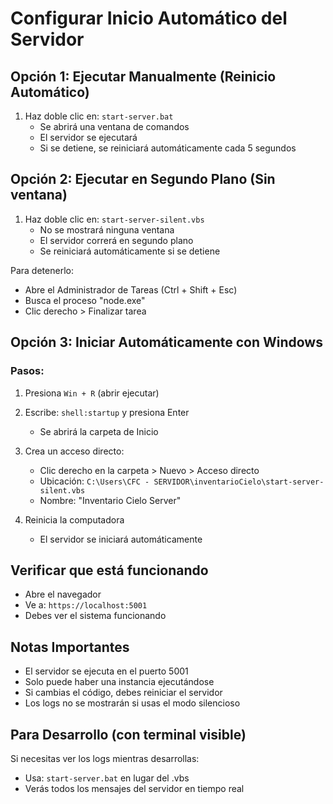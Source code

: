 # Configurar Inicio Automático del Servidor

## Opción 1: Ejecutar Manualmente (Reinicio Automático)

1. Haz doble clic en: `start-server.bat`
   - Se abrirá una ventana de comandos
   - El servidor se ejecutará
   - Si se detiene, se reiniciará automáticamente cada 5 segundos

## Opción 2: Ejecutar en Segundo Plano (Sin ventana)

1. Haz doble clic en: `start-server-silent.vbs`
   - No se mostrará ninguna ventana
   - El servidor correrá en segundo plano
   - Se reiniciará automáticamente si se detiene

Para detenerlo:
- Abre el Administrador de Tareas (Ctrl + Shift + Esc)
- Busca el proceso "node.exe"
- Clic derecho > Finalizar tarea

## Opción 3: Iniciar Automáticamente con Windows

### Pasos:

1. Presiona `Win + R` (abrir ejecutar)

2. Escribe: `shell:startup` y presiona Enter
   - Se abrirá la carpeta de Inicio

3. Crea un acceso directo:
   - Clic derecho en la carpeta > Nuevo > Acceso directo
   - Ubicación: `C:\Users\CFC - SERVIDOR\inventarioCielo\start-server-silent.vbs`
   - Nombre: "Inventario Cielo Server"

4. Reinicia la computadora
   - El servidor se iniciará automáticamente

## Verificar que está funcionando

- Abre el navegador
- Ve a: `https://localhost:5001`
- Debes ver el sistema funcionando

## Notas Importantes

- El servidor se ejecuta en el puerto 5001
- Solo puede haber una instancia ejecutándose
- Si cambias el código, debes reiniciar el servidor
- Los logs no se mostrarán si usas el modo silencioso

## Para Desarrollo (con terminal visible)

Si necesitas ver los logs mientras desarrollas:
- Usa: `start-server.bat` en lugar del .vbs
- Verás todos los mensajes del servidor en tiempo real
